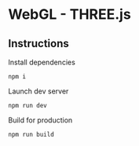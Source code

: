 # WebGL - THREE.js

## Instructions

Install dependencies

```npm i```

Launch dev server

```npm run dev```

Build for production

```npm run build```